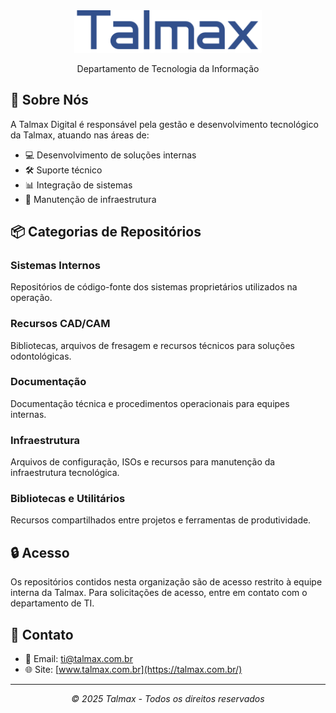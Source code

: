 <div align="center">

<img src="logotipo_talmax.png" alt="Logo Talmax" width="300"/>

Departamento de Tecnologia da Informação

</div>

## 🎯 Sobre Nós

A Talmax Digital é responsável pela gestão e desenvolvimento tecnológico da Talmax, atuando nas áreas de:

- 💻 Desenvolvimento de soluções internas
- 🛠️ Suporte técnico
- 📊 Integração de sistemas
- 🔧 Manutenção de infraestrutura

## 📦 Categorias de Repositórios

### Sistemas Internos

Repositórios de código-fonte dos sistemas proprietários utilizados na operação.

### Recursos CAD/CAM

Bibliotecas, arquivos de fresagem e recursos técnicos para soluções odontológicas.

### Documentação

Documentação técnica e procedimentos operacionais para equipes internas.

### Infraestrutura

Arquivos de configuração, ISOs e recursos para manutenção da infraestrutura tecnológica.

### Bibliotecas e Utilitários

Recursos compartilhados entre projetos e ferramentas de produtividade.

## 🔒 Acesso

Os repositórios contidos nesta organização são de acesso restrito à equipe interna da Talmax. Para solicitações de acesso, entre em contato com o departamento de TI.

## 🤝 Contato

- 📧 Email: <ti@talmax.com.br>
- 🌐 Site: [www.talmax.com.br](https://talmax.com.br/)

---

<div align="center">

*© 2025 Talmax - Todos os direitos reservados*

</div>
